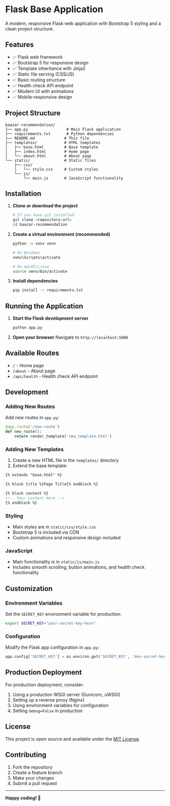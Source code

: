 # Flask Base Application

A modern, responsive Flask web application with Bootstrap 5 styling and a clean project structure.

## Features

- ✅ Flask web framework
- ✅ Bootstrap 5 for responsive design
- ✅ Template inheritance with Jinja2
- ✅ Static file serving (CSS/JS)
- ✅ Basic routing structure
- ✅ Health check API endpoint
- ✅ Modern UI with animations
- ✅ Mobile-responsive design

## Project Structure

```
baazar-recommendation/
├── app.py                 # Main Flask application
├── requirements.txt       # Python dependencies
├── README.md             # This file
├── templates/            # HTML templates
│   ├── base.html         # Base template
│   ├── index.html        # Home page
│   └── about.html        # About page
└── static/               # Static files
    ├── css/
    │   └── style.css     # Custom styles
    └── js/
        └── main.js       # JavaScript functionality
```

## Installation

1. **Clone or download the project**
   ```bash
   # If you have git installed
   git clone <repository-url>
   cd baazar-recommendation
   ```

2. **Create a virtual environment (recommended)**
   ```bash
   python -m venv venv
   
   # On Windows
   venv\Scripts\activate
   
   # On macOS/Linux
   source venv/bin/activate
   ```

3. **Install dependencies**
   ```bash
   pip install -r requirements.txt
   ```

## Running the Application

1. **Start the Flask development server**
   ```bash
   python app.py
   ```

2. **Open your browser**
   Navigate to `http://localhost:5000`

## Available Routes

- `/` - Home page
- `/about` - About page
- `/api/health` - Health check API endpoint

## Development

### Adding New Routes

Add new routes in `app.py`:

```python
@app.route('/new-route')
def new_route():
    return render_template('new_template.html')
```

### Adding New Templates

1. Create a new HTML file in the `templates/` directory
2. Extend the base template:

```html
{% extends "base.html" %}

{% block title %}Page Title{% endblock %}

{% block content %}
<!-- Your content here -->
{% endblock %}
```

### Styling

- Main styles are in `static/css/style.css`
- Bootstrap 5 is included via CDN
- Custom animations and responsive design included

### JavaScript

- Main functionality is in `static/js/main.js`
- Includes smooth scrolling, button animations, and health check functionality

## Customization

### Environment Variables

Set the `SECRET_KEY` environment variable for production:

```bash
export SECRET_KEY="your-secret-key-here"
```

### Configuration

Modify the Flask app configuration in `app.py`:

```python
app.config['SECRET_KEY'] = os.environ.get('SECRET_KEY', 'dev-secret-key')
```

## Production Deployment

For production deployment, consider:

1. Using a production WSGI server (Gunicorn, uWSGI)
2. Setting up a reverse proxy (Nginx)
3. Using environment variables for configuration
4. Setting `debug=False` in production

## License

This project is open source and available under the [MIT License](LICENSE).

## Contributing

1. Fork the repository
2. Create a feature branch
3. Make your changes
4. Submit a pull request

---

**Happy coding! 🚀** 